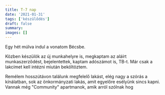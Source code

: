 ```yaml
---
title: T-7 nap
date: '2021-01-31'
tags: ['készülődés']
draft: false
summary:
images: []
---
```


Egy hét múlva indul a vonatom Bécsbe.

Közben készülök az új munkahelyre is, megkaptam az aláírt munkaszerződést, bejelentettek, kaptam adószámot is, TB-t.
Már csak a lakcímet kell intézni miután beköltöztem.

Remélem hosszútávon találunk megfelelő lakást, elég nagy a szórás a kínálatban, sok az önkormányzati lakás, amit egyelőre esélyünk sincs kapni. Vannak még "Community" apartmanok, amik arról szólnak hog
<!--stackedit_data:
eyJoaXN0b3J5IjpbMTA0OTUxODIzMl19
-->